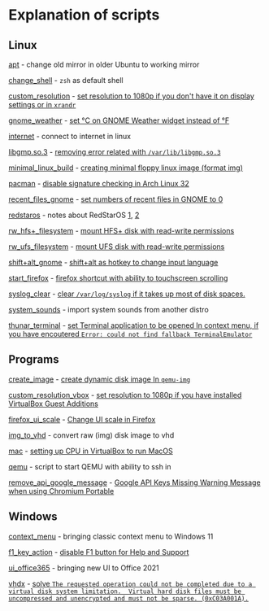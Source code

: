 # Explanation of scripts

## Linux

[apt](https://github.com/ercan1104/usual-commands/blob/main/Linux/apt.sh) \- change old mirror in older Ubuntu to working mirror

[change_shell](https://github.com/ercan1104/usual-commands/blob/main/Linux/change_shell.sh) \- `zsh` as default shell

[custom_resolution](https://github.com/ercan1104/usual-commands/blob/main/Linux/custom_resolution.sh) \- [set resolution to 1080p if you don't have it on display settings or in `xrandr`](https://askubuntu.com/a/377944)

[gnome_weather](https://github.com/ercan1104/usual-commands/blob/main/Linux/gnome_weather.sh) \- [set °С on GNOME Weather widget instead of °F](https://gitlab.gnome.org/GNOME/gnome-weather/-/issues/229#workaround)

[internet](https://github.com/ercan1104/usual-commands/blob/main/Linux/internet.sh) \- connect to internet in linux

[libgmp.so.3](https://github.com/ercan1104/usual-commands/blob/main/Linux/libgmp.so.3.sh) \- [removing error related with `/var/lib/libgmp.so.3`](https://askubuntu.com/a/1460874)

[minimal_linux_build](https://github.com/ercan1104/usual-commands/blob/main/Linux/minimal_linux_build.md) \- [creating minimal floppy linux image (format img)](https://www.insentricity.com/a.cl/283)

[pacman](https://github.com/ercan1104/usual-commands/blob/main/Linux/pacman.md) \- [disable signature checking in Arch Linux 32](https://wiki.archlinux.org/title/Pacman/Package_signing#Disabling_signature_checking)

[recent_files_gnome](https://github.com/ercan1104/usual-commands/blob/main/Linux/recent_files_gnome.sh) \- [set numbers of recent files in GNOME to 0](https://askubuntu.com/a/1118623)

[redstaros](https://github.com/ercan1104/usual-commands/blob/main/Linux/redstaros.md) - notes about RedStarOS [1](https://richardg867.wordpress.com/2015/01/01/notes-on-red-star-os-3-0/), [2](https://richardg867.wordpress.com/2020/03/31/more-notes-on-red-star-os-3-0/)

[rw_hfs+_filesystem](https://github.com/ercan1104/usual-commands/blob/main/Linux/rw_hfs+_filesystem.sh) \- [mount HFS+ disk with read-write permissions](https://askubuntu.com/a/332317)

[rw_ufs_filesystem](https://github.com/ercan1104/usual-commands/blob/main/Linux/rw_ufs_filesystem.sh) \- [mount UFS disk with read-write permissions](https://forums.freebsd.org/threads/r-w-access-to-ufs-from-linux.80830/post-516564)

[shift+alt_gnome](https://github.com/ercan1104/usual-commands/blob/main/Linux/shift+alt_gnome.sh) \- [shift+alt as hotkey to change input language](https://askubuntu.com/a/986629)

[start_firefox](https://github.com/ercan1104/usual-commands/blob/main/Linux/start_firefox.sh) \- [firefox shortcut with ability to touchscreen scrolling](https://askubuntu.com/a/886914)

[syslog_clear](https://github.com/ercan1104/usual-commands/blob/main/Linux/syslog_clear.sh) \- [clear `/var/log/syslog` if it takes up most of disk spaces.](https://askubuntu.com/a/747022)

[system_sounds](https://github.com/ercan1104/usual-commands/blob/main/Linux/system_sounds.md) \- import system sounds from another distro

[thunar_terminal](https://github.com/ercan1104/usual-commands/blob/main/Linux/thunar_terminal.md) \- [set Terminal application to be opened In context menu, if you have encoutered `Error: could not find fallback TerminalEmulator`](https://www.youtube.com/watch?v=011zvl0JQvM)

## Programs

[create_image](https://github.com/ercan1104/usual-commands/blob/main/Programs/create_image.sh) \- [create dynamic disk image In `qemu-img`](https://askubuntu.com/a/1298309)

[custom_resolution_vbox](https://github.com/ercan1104/usual-commands/blob/main/Programs/custom_resolution_vbox.sh) \- [set resolution to 1080p if you have installed VirtualBox Guest Additions](https://superuser.com/a/120111)

[firefox_ui_scale](https://github.com/ercan1104/usual-commands/blob/main/Programs/firefox_ui_scale.md) \- [Change UI scale in Firefox](https://www.reddit.com/r/firefox/comments/7wnf7y/comment/du1q888)

[img_to_vhd](https://github.com/ercan1104/usual-commands/blob/main/Programs/img_to_vhd.md) \- convert raw (img) disk image to vhd

[mac](https://github.com/ercan1104/usual-commands/blob/main/Programs/mac.sh) \- [setting up CPU in VirtualBox to run MacOS](https://www.youtube.com/watch?v=Nod7cpxzxLc)

[qemu](https://github.com/ercan1104/usual-commands/blob/main/Programs/qemu.sh) \- script to start QEMU with ability to ssh in

[remove_api_google_message](https://github.com/ercan1104/usual-commands/blob/main/Programs/remove_api_google_message.md) \- [Google API Keys Missing Warning Message when using Chromium Portable](https://stackoverflow.com/a/24274934)

## Windows

[context_menu](https://github.com/ercan1104/usual-commands/blob/main/Windows/context_menu.reg) \- bringing classic context menu to Windows 11

[f1_key_action](https://github.com/ercan1104/usual-commands/blob/main/Windows/f1_key_action.md) \- [disable F1 button for Help and Support](https://answers.microsoft.com/en-us/windows/forum/all/how-to-disable-or-remove-hotkey-f1-for-help-and/3533c72a-9378-4a06-9711-ae8c2d1bfe4f)

[ui_office365](https://github.com/ercan1104/usual-commands/blob/main/Windows/ui_office365.reg) \- bringing new UI to Office 2021

[vhdx](https://github.com/ercan1104/usual-commands/blob/main/Windows/vhdx.bat) \- [solve `The requested operation could not be completed due to a virtual disk system limitation.  Virtual hard disk files must be uncompressed and unencrypted and must not be sparse. (0xC03A001A).`](https://forums.urbackup.org/t/restoring-vhdx-hyper-v/4038)
